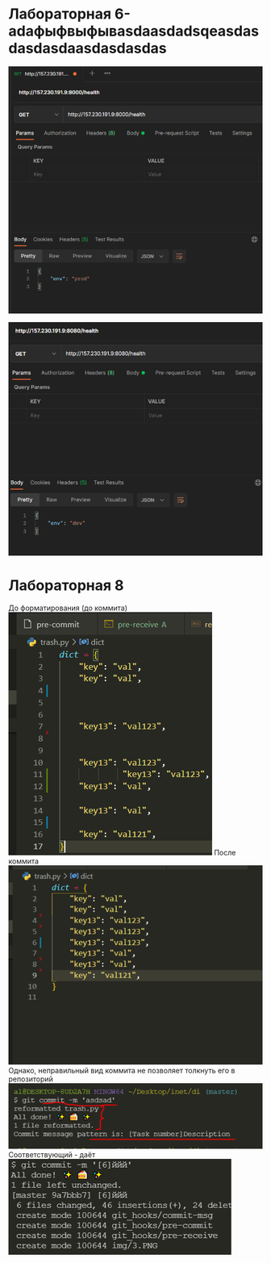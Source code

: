 # Лабораторная 6-adaфыфвыфывasdaasdadsqeasdasdasdasdaasdasdasdas
![](img/1.PNG)

![](img/2.PNG)

# Лабораторная 8
До форматирования (до коммита)
![](img/3.PNG)
После коммита
![](img/4.PNG)
Однако, неправильный вид коммита не позволяет толкнуть его в репозиторий
![](img/5.PNG)
Соответствующий - даёт
![](img/6.PNG)

